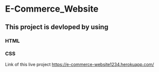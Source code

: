 # E-Commerce_Website
## This project is devloped by using
### HTML
### CSS
 
 Link of this live project 
 https://e-commerce-website1234.herokuapp.com/
